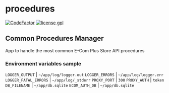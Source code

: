 # procedures

[![CodeFactor](https://www.codefactor.io/repository/github/ecomclub/procedures/badge)](https://www.codefactor.io/repository/github/ecomclub/procedures)
[![license gpl](https://img.shields.io/badge/License-GPL-orange.svg)](https://opensource.org/licenses/GPL-3.0)

## Common Procedures Manager
App to handle the most common E-Com Plus Store API procedures

### Environment variables sample
`LOGGER_OUTPUT`       | `~/app/log/logger.out`
`LOGGER_ERRORS`       | `~/app/log/logger.err`
`LOGGER_FATAL_ERRORS` | `~/app/log/_stderr`
`PROXY_PORT`          | `300`
`PROXY_AUTH`          | `token`
`DB_FILENAME`         | `~/app/db.sqlite`
`ECOM_AUTH_DB`        | `~/app/db.sqlite`
